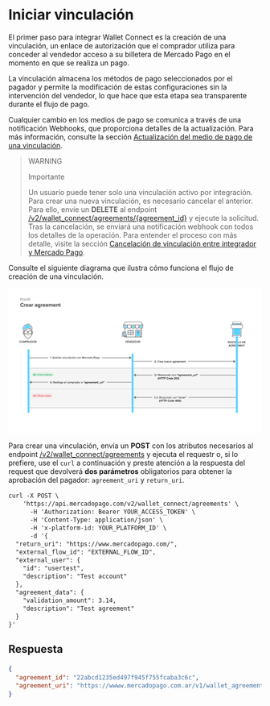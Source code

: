 # Iniciar vinculación

El primer paso para integrar Wallet Connect es la creación de una vinculación, un enlace de autorización que el comprador utiliza para conceder al vendedor acceso a su billetera de Mercado Pago en el momento en que se realiza un pago.

La vinculación almacena los métodos de pago seleccionados por el pagador y permite la modificación de estas configuraciones sin la intervención del vendedor, lo que hace que esta etapa sea transparente durante el flujo de pago.

Cualquier cambio en los medios de pago se comunica a través de una notificación Webhooks, que proporciona detalles de la actualización.
Para más información, consulte la sección [Actualización del medio de pago de una vinculación](/developers/es/docs/wallet-connect/additional-content/your-integrations/notifications/webhooks).

> WARNING
>
> Importante
>
> Un usuario puede tener solo una vinculación activo por integración. Para crear una nueva vinculación, es necesario cancelar el anterior. Para ello, envíe un **DELETE** al endpoint [/v2/wallet_connect/agreements/{agreement_id}](/developers/es/reference/wallet_connect/_wallet_connect_agreements_agreement_id/delete) y ejecute la solicitud. Tras la cancelación, se enviará una notificación webhook con todos los detalles de la operación. Para entender el proceso con más detalle, visite la sección [Cancelación de vinculación entre integrador y Mercado Pago](/developers/es/docs/wallet-connect/additional-content/your-integrations/notifications/webhooks).

Consulte el siguiente diagrama que ilustra cómo funciona el flujo de creación de una vinculación.

![Iniciar vinculación](/images/wallet-connect/new-create-agreement.es.png)

Para crear una vinculación, envía un **POST** con los atributos necesarios al endpoint [/v2/wallet_connect/agreements](/developers/es/reference/wallet_connect/_wallet_connect_agreements/post) y ejecuta el requestr o, si lo prefiere, use el `curl` a continuación y preste atención a la respuesta del request que devolverá **dos parámetros** obligatorios para obtener la aprobación del pagador: `agreement_uri` y `return_uri`.

```curl
curl -X POST \
    'https://api.mercadopago.com/v2/wallet_connect/agreements' \
      -H 'Authorization: Bearer YOUR_ACCESS_TOKEN' \
      -H 'Content-Type: application/json' \
      -H 'x-platform-id: YOUR_PLATFORM_ID' \
      -d '{
  "return_uri": "https://www.mercadopago.com/",
  "external_flow_id": "EXTERNAL_FLOW_ID",
  "external_user": {
    "id": "usertest",
    "description": "Test account"
  },
  "agreement_data": {
    "validation_amount": 3.14,
    "description": "Test agreement"
  }
}'
```

## Respuesta

```json
{
  "agreement_id": "22abcd1235ed497f945f755fcaba3c6c",
  "agreement_uri": "https://wwww.mercadopago.com.ar/v1/wallet_agreement/22abcd1235ed497f945f755fcaba3c6c"
}
```